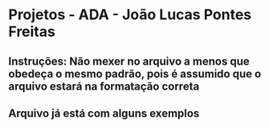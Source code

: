 # Projetos - ADA - João Lucas Pontes Freitas

## Instruções: Não mexer no arquivo a menos que obedeça o mesmo padrão, pois é assumido que o arquivo estará na formatação correta
## Arquivo já está com alguns exemplos
